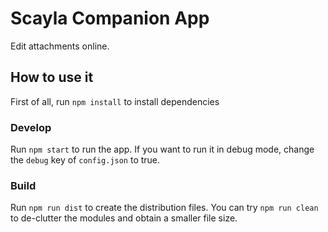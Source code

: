 # Scayla Companion App

Edit attachments online.
 
## How to use it
First of all, run `npm install` to install dependencies
### Develop
Run `npm start` to run the app. If you want to run it in debug mode, change the `debug` key of `config.json` to true.
### Build
Run `npm run dist` to create the distribution files. You can try `npm run clean` to de-clutter the modules
and obtain a smaller file size.
